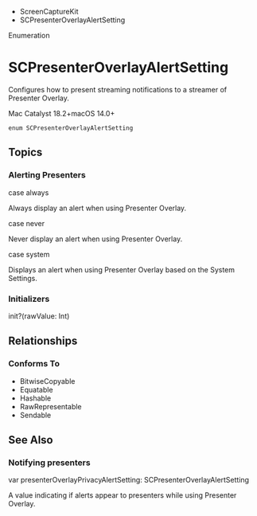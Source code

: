 

- ScreenCaptureKit
-  SCPresenterOverlayAlertSetting 

Enumeration

# SCPresenterOverlayAlertSetting

Configures how to present streaming notifications to a streamer of Presenter Overlay.

Mac Catalyst 18.2+macOS 14.0+

``` source
enum SCPresenterOverlayAlertSetting
```

## Topics

### Alerting Presenters

case always

Always display an alert when using Presenter Overlay.

case never

Never display an alert when using Presenter Overlay.

case system

Displays an alert when using Presenter Overlay based on the System Settings.

### Initializers

init?(rawValue: Int)

## Relationships

### Conforms To

- BitwiseCopyable
- Equatable
- Hashable
- RawRepresentable
- Sendable

## See Also

### Notifying presenters

var presenterOverlayPrivacyAlertSetting: SCPresenterOverlayAlertSetting

A value indicating if alerts appear to presenters while using Presenter Overlay.

